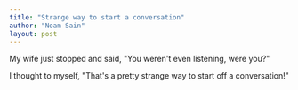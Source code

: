 ```yaml
---
title: "Strange way to start a conversation"
author: "Noam Sain"
layout: post
---
```


My wife just stopped and said, "You weren't even listening, were you?"

I thought to myself, "That's a pretty strange way to start off a conversation!"
